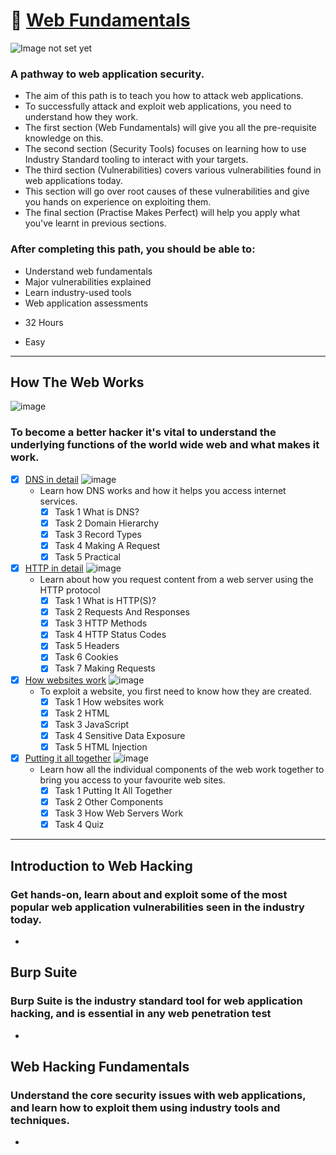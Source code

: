 # 🔰 [Web Fundamentals](https://tryhackme.com/path-action/web/join)

![Image not set yet](https://assets.tryhackme.com/img/paths/web.jpg)

### A pathway to web application security.
- The aim of this path is to teach you how to attack web applications. 
- To successfully attack and exploit web applications, you need to understand how they work. 
- The first section (Web Fundamentals) will give you all the pre-requisite knowledge on this. 
- The second section (Security Tools) focuses on learning how to use Industry Standard tooling to interact with your targets. 
- The third section (Vulnerabilities) covers various vulnerabilities found in web applications today. 
- This section will go over root causes of these vulnerabilities and give you hands on experience on exploiting them.
- The final section (Practise Makes Perfect) will help you apply what you've learnt in previous sections.

### After completing this path, you should be able to:
*   Understand web fundamentals
*   Major vulnerabilities explained
*   Learn industry-used tools
*   Web application assessments

- 32 Hours

- Easy

---

## How The Web Works

![image](https://user-images.githubusercontent.com/51442719/172670421-d86f8c8d-ec79-439b-bf5a-f69c5d64ff1f.png)

### To become a better hacker it's vital to understand the underlying functions of the world wide web and what makes it work.

- [x] [DNS in detail](https://tryhackme.com/room/dnsindetail)
![image](https://user-images.githubusercontent.com/51442719/172670840-00013d99-52df-44c6-a2df-830345c19928.png)
    - Learn how DNS works and how it helps you access internet services.
        - [x] Task 1  What is DNS?
        - [x] Task 2  Domain Hierarchy
        - [x] Task 3  Record Types
        - [x] Task 4  Making A Request
        - [x] Task 5  Practical

- [x] [HTTP in detail](https://tryhackme.com/room/httpindetail)
![image](https://user-images.githubusercontent.com/51442719/172670979-568a9f49-75fe-4544-b0b1-9c62481b8daa.png)
    - Learn about how you request content from a web server using the HTTP protocol
        - [x] Task 1  What is HTTP(S)?
        - [x] Task 2  Requests And Responses
        - [x] Task 3  HTTP Methods
        - [x] Task 4  HTTP Status Codes
        - [x] Task 5  Headers
        - [x] Task 6  Cookies
        - [x] Task 7  Making Requests

- [x] [How websites work](https://tryhackme.com/room/howwebsiteswork)
![image](https://user-images.githubusercontent.com/51442719/172671009-e5b5c093-5414-4966-a836-44d0c5a26266.png)
    - To exploit a website, you first need to know how they are created.
      - [x] Task 1  How websites work
      - [x] Task 2  HTML
      - [x] Task 3  JavaScript
      - [x] Task 4  Sensitive Data Exposure
      - [x] Task 5  HTML Injection

- [x] [Putting it all together](https://tryhackme.com/room/puttingitalltogether)
![image](https://user-images.githubusercontent.com/51442719/172671036-28090dd7-b737-427e-a2de-3687d0cbd503.png)
    - Learn how all the individual components of the web work together to bring you access to your favourite web sites.
      - [x] Task 1  Putting It All Together
      - [x] Task 2  Other Components
      - [x] Task 3  How Web Servers Work
      - [x] Task 4  Quiz

---
    
## Introduction to Web Hacking
### Get hands-on, learn about and exploit some of the most popular web application vulnerabilities seen in the industry today.

- []()

## Burp Suite
### Burp Suite is the industry standard tool for web application hacking, and is essential in any web penetration test

- []()

## Web Hacking Fundamentals
### Understand the core security issues with web applications, and learn how to exploit them using industry tools and techniques.

- []()

